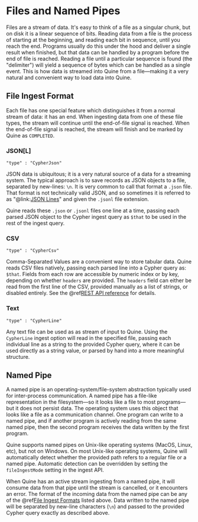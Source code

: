 # Files and Named Pipes

Files are a stream of data. It's easy to think of a file as a singular chunk, but on disk it is a linear sequence of bits. Reading data from a file is the process of starting at the beginning, and reading each bit in sequence, until you reach the end. Programs usually do this under the hood and deliver a single result when finished, but that data can be handled by a program before the end of file is reached. Reading a file until a particular sequence is found (the "delimiter") will yield a sequence of bytes which can be handled as a single event. This is how data is streamed into Quine from a file—making it a very natural and convenient way to load data into Quine.

## File Ingest Format

Each file has one special feature which distinguishes it from a normal stream of data: it has an end. When ingesting data from one of these file types, the stream will continue until the end-of-file signal is reached. When the end-of-file signal is reached, the stream will finish and be marked by Quine as `COMPLETED`.

### JSON[L]

`"type" : "CypherJson"`

JSON data is ubiquitous; it is a very natural source of a data for a streaming system. The typical approach is to save records as JSON objects to a file, separated by new-lines: `\n`. It is very common to call that format a `.json` file. That format is not technically valid JSON, and so sometimes it is referred to as "@link:[JSON Lines](https://jsonlines.org)" and given the `.jsonl` file extension.

Quine reads these `.json` or `.jsonl` files one line at a time, passing each parsed JSON object to the Cypher ingest query as `$that` to be used in the rest of the ingest query.

### CSV

`"type" : "CypherCsv"`

Comma-Separated Values are a convenient way to store tabular data. Quine reads CSV files natively, passing each parsed line into a Cypher query as: `$that`. Fields from each row are accessible by numeric index or by key, depending on whether `headers` are provided. The `headers` field can either be read from the first line of the CSV, provided manually as a list of strings, or disabled entirely. See the @ref[REST API reference](../../reference/rest_api.md) for details.

### Text

`"type" : "CypherLine"`

Any text file can be used as as stream of input to Quine. Using the `CypherLine` ingest option will read in the specified file, passing each individual line as a string to the provided Cypher query, where it can be used directly as a string value, or parsed by hand into a more meaningful structure.

## Named Pipe

A named pipe is an operating-system/file-system abstraction typically used for inter-process communication. A named pipe has a file-like representation in the filesystem—so it looks like a file to most programs—but it does not persist data. The operating system uses this object that looks like a file as a communication channel. One program can write to a named pipe, and if another program is actively reading from the same named pipe, then the second program receives the data written by the first program.

Quine supports named pipes on Unix-like operating systems (MacOS, Linux, etc), but not on Windows. On most Unix-like operating systems, Quine will automatically detect whether the provided path refers to a regular file or a named pipe. Automatic detection can be overridden by setting the `fileIngestMode` setting in the ingest API.

When Quine has an active stream ingesting from a named pipe, it will consume data from that pipe until the stream is cancelled, or it encounters an error. The format of the incoming data from the named pipe can be any of the @ref[File Ingest Formats](#file-ingest-format) listed above. Data written to the named pipe will be separated by new-line characters (`\n`) and passed to the provided Cypher query exactly as described above.
